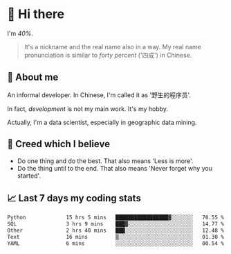 # 👋 Hi there

I'm *40%*.

> It's a nickname and the real name also in a way.
> My real name pronunciation is similar to *forty percent* ('四成') in Chinese.

## :speech_balloon: About me

An informal developer. In Chinese, I'm called it as '野生的程序员'.

In fact, _development_ is not my main work. It's my hobby.

Actually, I'm a data scientist, especially in geographic data mining.

## :see_no_evil: Creed which I believe

- Do one thing and do the best. That also means 'Less is more'.
- Do the thing until to the end. That also means 'Never forget why you started'.

## :chart_with_upwards_trend: Last 7 days my coding stats

<!--START_SECTION:waka-->

```txt
Python             15 hrs 5 mins   █████████████████▓░░░░░░░   70.55 %
SQL                3 hrs 9 mins    ███▓░░░░░░░░░░░░░░░░░░░░░   14.77 %
Other              2 hrs 40 mins   ███░░░░░░░░░░░░░░░░░░░░░░   12.48 %
Text               16 mins         ▒░░░░░░░░░░░░░░░░░░░░░░░░   01.30 %
YAML               6 mins          ░░░░░░░░░░░░░░░░░░░░░░░░░   00.54 %
```

<!--END_SECTION:waka-->
